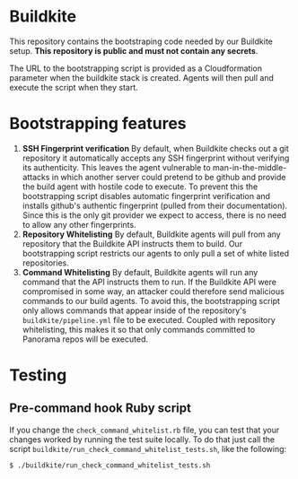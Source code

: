 # Buildkite
This repository contains the bootstraping code needed by our Buildkite setup.
**This repository is public and must not contain any secrets**.

The URL to the bootstrapping script is provided as a Cloudformation parameter
when the buildkite stack is created. Agents will then pull and execute the
script when they start.

# Bootstrapping features

1. **SSH Fingerprint verification** By default, when Buildkite checks out a git
   repository it automatically accepts any SSH fingerprint without verifying its
   authenticity. This leaves the agent vulnerable to man-in-the-middle-attacks
   in which another server could pretend to be github and provide the build
   agent with hostile code to execute. To prevent this the bootstrapping script
   disables automatic fingerprint verification and installs github's
   authentic fingerprint (pulled from their documentation). Since this is the
   only git provider we expect to access, there is no need to allow any other
   fingerprints.
2. **Repository Whitelisting** By default, Buildkite agents will pull from any
   repository that the Buildkite API instructs them to build. Our bootstrapping
   script restricts our agents to only pull a set of white listed repositories.
3. **Command Whitelisting** By default, Buildkite agents will run any command
   that the API instructs them to run. If the Buildkite API were compromised in
   some way, an attacker could therefore send malicious commands to our build
   agents. To avoid this, the bootstrapping script only allows commands that
   appear inside of the repository's ``buildkite/pipeline.yml`` file to be
   executed. Coupled with repository whitelisting, this makes it so that only
   commands committed to Panorama repos will be executed.

# Testing

## Pre-command hook Ruby script

If you change the `check_command_whitelist.rb` file, you can test that your
changes worked by running the test suite locally. To do that just call the
script `buildkite/run_check_command_whitelist_tests.sh`, like the following:

```bash
$ ./buildkite/run_check_command_whitelist_tests.sh
```
